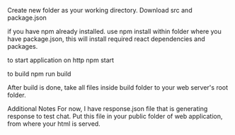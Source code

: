 Create new folder as your working directory. Download src and package.json

if you have npm already installed. use npm install within folder where you have package.json, this will install required react dependencies and packages.

to start application on http npm start

to build npm run build

After build is done, take all files inside build folder to your web server's root folder.


Additional Notes
For now, I have response.json file that is generating response to test chat. Put this file in your public folder of web application, from where your html is served.
